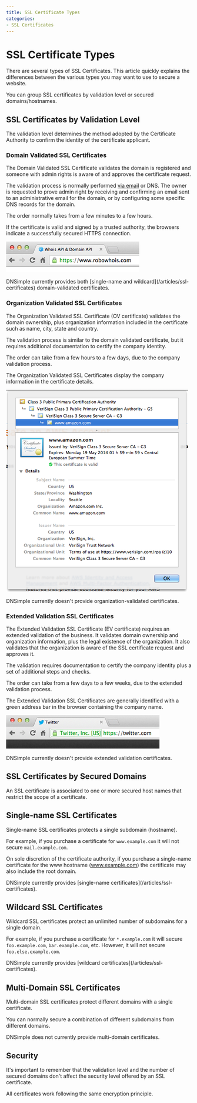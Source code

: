 ```yaml
---
title: SSL Certificate Types
categories:
- SSL Certificates
---
```


# SSL Certificate Types

There are several types of SSL Certificates. This article quickly explains the differences between the various types you may want to use to secure a website.

You can group SSL certificates by validation level or secured domains/hostnames.


## SSL Certificates by Validation Level

The validation level determines the method adopted by the Certificate Authority to confirm the identity of the certificate applicant.

### Domain Validated SSL Certificates

The Domain Validated SSL Certificate validates the domain is registered and someone with admin rights is aware of and approves the certificate request.

The validation process is normally performed [via email](/articles/ssl-certificates-email-approval) or DNS. The owner is requested to prove admin right by receiving and confirming an email sent to an administrative email for the domain, or by configuring some specific DNS records for the domain.

The order normally takes from a few minutes to a few hours.

If the certificate is valid and signed by a trusted authority, the browsers indicate a successfully secured HTTPS connection.

![](/files/dnsimple-ssltypes-https.png)

<info>
DNSimple currently provides both [single-name and wildcard](/articles/ssl-certificates) domain-validated certificates.
</info>

### Organization Validated SSL Certificates

The Organization Validated SSL Certificate (OV certificate) validates the domain ownership, plus organization information included in the certificate such as name, city, state and country.

The validation process is similar to the domain validated certificate, but it requires additional documentation to certify the company identity.

The order can take from a few hours to a few days, due to the company validation process.

The Organization Validated SSL Certificates display the company information in the certificate details.

![](/files/dnsimple-ssltypes-company.png)

<info>
DNSimple currently doesn't provide organization-validated certificates.
</info>

### Extended Validation SSL Certificates

The Extended Validation SSL Certificate (EV certificate) requires an extended validation of the business. It validates domain ownership and organization information, plus the legal existence of the organization. It also validates that the organization is aware of the SSL certificate request and approves it.

The validation requires documentation to certify the company identity plus a set of additional steps and checks.

The order can take from a few days to a few weeks, due to the extended validation process.

The Extended Validation SSL Certificates are generally identified with a green address bar in the browser containing the company name.

![](/files/dnsimple-ssltypes-greenbar.png)

<info>
DNSimple currently doesn't provide extended validation certificates.
</info>


## SSL Certificates by Secured Domains

An SSL certificate is associated to one or more secured host names that restrict the scope of a certificate.

## Single-name SSL Certificates

Single-name SSL certificates protects a single subdomain (hostname).

For example, if you purchase a certificate for `www.example.com` it will not secure `mail.example.com`.

On sole discretion of the certificate authority, if you purchase a single-name certificate for the www hostname (www.example.com) the certificate may also include the root domain.

<info>
DNSimple currently provides [single-name certificates](/articles/ssl-certificates).
</info>

## Wildcard SSL Certificates

Wildcard SSL certificates protect an unlimited number of subdomains for a single domain.

For example, if you purchase a certificate for `*.example.com` it will secure `foo.example.com`, `bar.example.com`, etc. However, it will not secure `foo.else.example.com`.

<info>
DNSimple currently provides [wildcard certificates](/articles/ssl-certificates).
</info>

## Multi-Domain SSL Certificates

Multi-domain SSL certificates protect different domains with a single certificate.

You can normally secure a combination of different subdomains from different domains.

<info>
DNSimple does not currently provide multi-domain certificates.
</info>


## Security

It's important to remember that the validation level and the number of secured domains don't affect the security level offered by an SSL certificate.

All certificates work following the same encryption principle.

